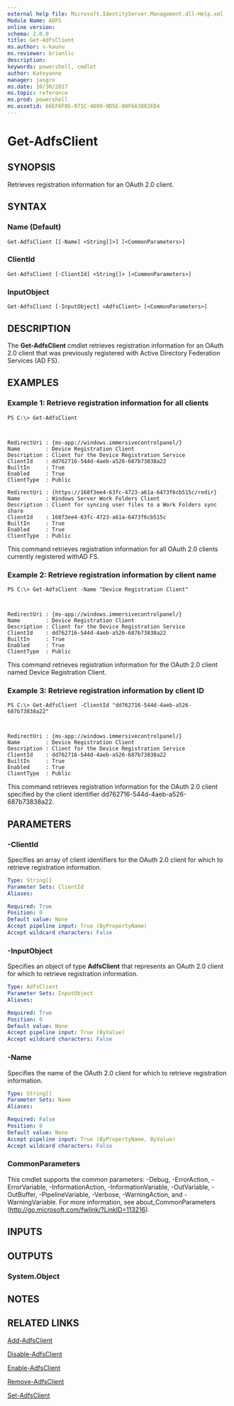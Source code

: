 ```yaml
---
external help file: Microsoft.IdentityServer.Management.dll-Help.xml
Module Name: ADFS
online version: 
schema: 2.0.0
title: Get-AdfsClient
ms.author: v-kaunu
ms.reviewer: brianlic
description: 
keywords: powershell, cmdlet
author: Kateyanne
manager: jasgro
ms.date: 10/30/2017
ms.topic: reference
ms.prod: powershell
ms.assetid: 66EF6F05-971C-4D89-9D5E-00F6A3802ED4
---
```


# Get-AdfsClient

## SYNOPSIS
Retrieves registration information for an OAuth 2.0 client.

## SYNTAX

### Name (Default)
```
Get-AdfsClient [[-Name] <String[]>] [<CommonParameters>]
```

### ClientId
```
Get-AdfsClient [-ClientId] <String[]> [<CommonParameters>]
```

### InputObject
```
Get-AdfsClient [-InputObject] <AdfsClient> [<CommonParameters>]
```

## DESCRIPTION
The **Get-AdfsClient** cmdlet retrieves registration information for an OAuth 2.0 client that was previously registered with Active Directory Federation Services (AD FS).

## EXAMPLES

### Example 1: Retrieve registration information for all clients
```
PS C:\> Get-AdfsClient



RedirectUri : {ms-app://windows.immersivecontrolpanel/}
Name        : Device Registration Client
Description : Client for the Device Registration Service
ClientId    : dd762716-544d-4aeb-a526-687b73838a22
BuiltIn     : True
Enabled     : True
ClientType  : Public

RedirectUri : {https://168f3ee4-63fc-4723-a61a-6473f6cb515c/redir}
Name        : Windows Server Work Folders Client
Description : Client for syncing user files to a Work Folders sync share
ClientId    : 168f3ee4-63fc-4723-a61a-6473f6cb515c
BuiltIn     : True
Enabled     : True
ClientType  : Public
```

This command retrieves registration information for all OAuth 2.0 clients currently registered withAD FS.

### Example 2: Retrieve registration information by client name
```
PS C:\> Get-AdfsClient -Name "Device Registration Client"



RedirectUri : {ms-app://windows.immersivecontrolpanel/}
Name        : Device Registration Client
Description : Client for the Device Registration Service
ClientId    : dd762716-544d-4aeb-a526-687b73838a22
BuiltIn     : True
Enabled     : True
ClientType  : Public
```

This command retrieves registration information for the OAuth 2.0 client named Device Registration Client.

### Example 3: Retrieve registration information by client ID
```
PS C:\> Get-AdfsClient -ClientId "dd762716-544d-4aeb-a526-687b73838a22"



RedirectUri : {ms-app://windows.immersivecontrolpanel/}
Name        : Device Registration Client
Description : Client for the Device Registration Service
ClientId    : dd762716-544d-4aeb-a526-687b73838a22
BuiltIn     : True
Enabled     : True
ClientType  : Public
```

This command retrieves registration information for the OAuth 2.0 client specified by the client identifier dd762716-544d-4aeb-a526-687b73838a22.

## PARAMETERS

### -ClientId
Specifies an array of client identifiers for the OAuth 2.0 client for which to retrieve registration information.

```yaml
Type: String[]
Parameter Sets: ClientId
Aliases: 

Required: True
Position: 0
Default value: None
Accept pipeline input: True (ByPropertyName)
Accept wildcard characters: False
```

### -InputObject
Specifies an object of type **AdfsClient** that represents an OAuth 2.0 client for which to retrieve registration information.

```yaml
Type: AdfsClient
Parameter Sets: InputObject
Aliases: 

Required: True
Position: 0
Default value: None
Accept pipeline input: True (ByValue)
Accept wildcard characters: False
```

### -Name
Specifies the name of the OAuth 2.0 client for which to retrieve registration information.

```yaml
Type: String[]
Parameter Sets: Name
Aliases: 

Required: False
Position: 0
Default value: None
Accept pipeline input: True (ByPropertyName, ByValue)
Accept wildcard characters: False
```

### CommonParameters
This cmdlet supports the common parameters: -Debug, -ErrorAction, -ErrorVariable, -InformationAction, -InformationVariable, -OutVariable, -OutBuffer, -PipelineVariable, -Verbose, -WarningAction, and -WarningVariable. For more information, see about_CommonParameters (http://go.microsoft.com/fwlink/?LinkID=113216).

## INPUTS

## OUTPUTS

### System.Object

## NOTES

## RELATED LINKS

[Add-AdfsClient](./Add-AdfsClient.md)

[Disable-AdfsClient](./Disable-AdfsClient.md)

[Enable-AdfsClient](./Enable-AdfsClient.md)

[Remove-AdfsClient](./Remove-AdfsClient.md)

[Set-AdfsClient](./Set-AdfsClient.md)

